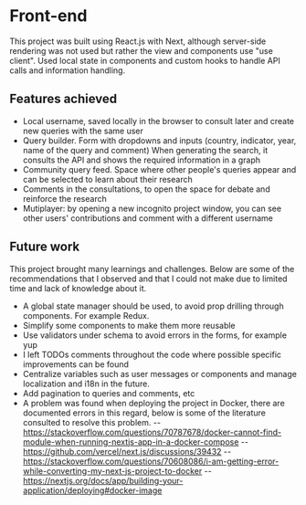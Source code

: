 # Front-end

This project was built using React.js with Next, although server-side rendering was not used but rather the view and components use "use client". Used local state in components and custom hooks to handle API calls and information handling.

## Features achieved

- Local username, saved locally in the browser to consult later and create new queries with the same user
- Query builder. Form with dropdowns and inputs (country, indicator, year, name of the query and comment) When generating the search, it consults the API and shows the required information in a graph
- Community query feed. Space where other people's queries appear and can be selected to learn about their research
- Comments in the consultations, to open the space for debate and reinforce the research
- Mutiplayer: by opening a new incognito project window, you can see other users' contributions and comment with a different username

## Future work

This project brought many learnings and challenges. Below are some of the recommendations that I observed and that I could not make due to limited time and lack of knowledge about it.

- A global state manager should be used, to avoid prop drilling through components. For example Redux.
- Simplify some components to make them more reusable
- Use validators under schema to avoid errors in the forms, for example yup
- I left TODOs comments throughout the code where possible specific improvements can be found
- Centralize variables such as user messages or components and manage localization and i18n in the future.
- Add pagination to queries and comments, etc
- A problem was found when deploying the project in Docker, there are documented errors in this regard, below is some of the literature consulted to resolve this problem.
  -- https://stackoverflow.com/questions/70787678/docker-cannot-find-module-when-running-nextjs-app-in-a-docker-compose
  -- https://github.com/vercel/next.js/discussions/39432
  -- https://stackoverflow.com/questions/70608086/i-am-getting-error-while-converting-my-next-js-project-to-docker
  -- https://nextjs.org/docs/app/building-your-application/deploying#docker-image
